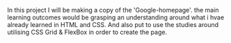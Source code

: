 In this project I will be making a copy of the 'Google-homepage'. the main learning outcomes would be grasping an understanding around what i hvae already learned in HTML and CSS. And also put to use the studies around utilising CSS Grid & FlexBox in order to create the page.